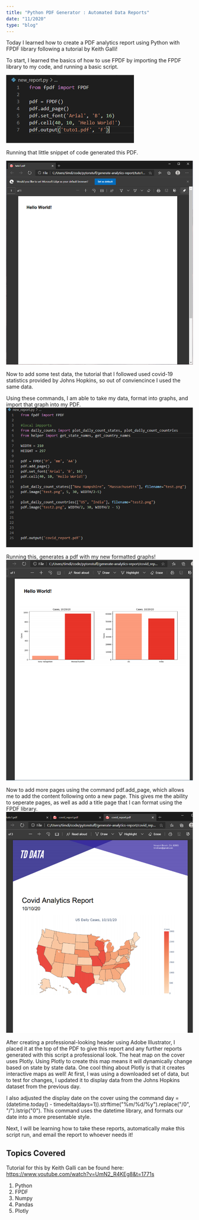 ```yaml
---
title: "Python PDF Generator : Automated Data Reports"
date: "11/2020"
type: "blog"
---
```



Today I learned how to create a PDF analytics report using Python with FPDF library following a tutorial by Keith Galli!

To start, I learned the basics of how to use FPDF by importing the FPDF library to my code, and running a basic script.

![Fpdf](start.png)

Running that little snippet of code generated this PDF.

![hello](hellowrld.png)

Now to add some test data, the tutorial that I followed used covid-19 statistics provided by Johns Hopkins, so out of conviencince I used the same data.

Using these commands, I am able to take my data, format into graphs, and import that graph into my PDF.
![first](firstplot.png)

Running this, generates a pdf with my new formatted graphs!
![firstplot](plot1pdf.png)

Now to add more pages using the command pdf.add_page, which allows me to add the content following onto a new page.  This gives me the ability to seperate pages, as well as add a title page that I can format using the FPDF library.
![coverpage](header2.png)

After creating a professional-looking header using Adobe Illustrator, I placed it at the top of the PDF to give this report and any further reports generated with this script a professional look. The heat map on the cover uses Plotly. Using Plotly to create this map means it will dynamically change based on state by state data. One cool thing about Plotly is that it creates interactive maps as well!
At first, I was using a downloaded set of data, but to test for changes, I updated it to display data from the Johns Hopkins dataset from the previous day. 

I also adjusted the display date on the cover using the command day = (datetime.today() - timedelta(days=1)).strftime("%m/%d/%y").replace("/0", "/").lstrip("0"). This command uses the datetime library, and formats our date into a more presentable style.

Next, I will be learning how to take these reports, automatically make this script run, and email the report to whoever needs it!

## Topics Covered
Tutorial for this by Keith Galli can be found here: https://www.youtube.com/watch?v=UmN2_R4KEg8&t=1771s
1. Python
2. FPDF
3. Numpy
4. Pandas
5. Plotly
